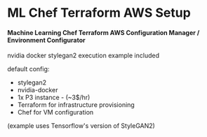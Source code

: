 # ML Chef Terraform AWS Setup

#### Machine Learning Chef Terraform AWS Configuration Manager / Environment Configurator


nvidia docker stylegan2 execution example included

default config:

- stylegan2
- nvidia-docker
- 1x P3 instance - (~3$/hr)
- Terraform for infrastructure provisioning
- Chef for VM configuration


(example uses Tensorflow's version of StyleGAN2)
